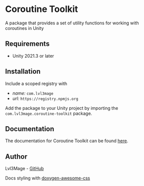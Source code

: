 ﻿[//]: # (/mainpage)

# Coroutine Toolkit
A package that provides a set of utility functions for working with coroutines in Unity
## Requirements
- Unity 2021.3 or later

## Installation
Include a scoped registry with
- _name:_ `com.lvl3mage`
- _url:_ `https://registry.npmjs.org`

Add the package to your Unity project by importing the `com.lvl3mage.coroutine-toolkit` package.
## Documentation
The documentation for Coroutine Toolkit can be found [here](https://lvl3mage.github.io/CoroutineToolkit).

## Author
Lvl3Mage - [GitHub](https://github.com/lvl3mage)

Docs styling with [doxygen-awesome-css](https://github.com/jothepro/doxygen-awesome-css)
